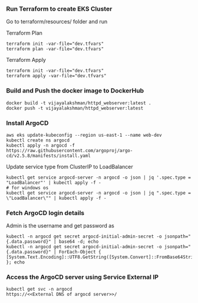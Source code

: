 ### Run Terraform to create EKS Cluster

Go to terraform/resources/ folder and run 

Terraform Plan
```
terraform init -var-file="dev.tfvars"
terraform plan -var-file="dev.tfvars"
```

Terraform Apply
```
terraform init -var-file="dev.tfvars"
terraform apply -var-file="dev.tfvars"
```

### Build and Push the docker image to DockerHub

```
docker build -t vijayalakshman/httpd_webserver:latest .
docker push -t vijayalakshman/httpd_webserver:latest
```
### Install ArgoCD 

```
aws eks update-kubeconfig --region us-east-1 --name web-dev
kubectl create ns argocd
kubectl apply -n argocd -f https://raw.githubusercontent.com/argoproj/argo-cd/v2.5.8/manifests/install.yaml
```

Update service type from ClusterIP to LoadBalancer
```
kubectl get service argocd-server -n argocd -o json | jq '.spec.type = "LoadBalancer"' | kubectl apply -f -
# for windows os
kubectl get service argocd-server -n argocd -o json | jq ".spec.type = \"LoadBalancer\"" | kubectl apply -f -
```
### Fetch ArgoCD login details
Admin is the username and get password as

```
kubectl -n argocd get secret argocd-initial-admin-secret -o jsonpath="{.data.password}" | base64 -d; echo
kubectl -n argocd get secret argocd-initial-admin-secret -o jsonpath="{.data.password}" | ForEach-Object { [System.Text.Encoding]::UTF8.GetString([System.Convert]::FromBase64String($_)) }; echo
```

### Access the ArgoCD server using Service External IP

```
kubectl get svc -n argocd
https://<<External DNS of argocd server>>/
```
